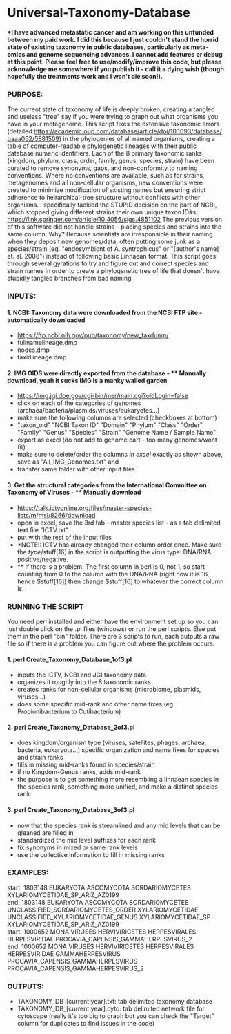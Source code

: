 # Universal-Taxonomy-Database
#### *I have advanced metastatic cancer and am working on this unfunded between my paid work. I did this because I just couldn't stand the horrid state of existing taxonomy in public databases, particularly as meta-omics and genome sequencing advances. I cannot add features or debug at this point. Please feel free to use/modify/improve this code, but please acknowledge me somewhere if you publish it - call it a dying wish (though hopefully the treatments work and I won't die soon!).
### PURPOSE: 
The current state of taxonomy of life is deeply broken, creating a tangled and useless "tree" say if you were trying to graph out what organisms you have in your metagenome. This script fixes the extensive taxonomic errors (detailed:https://academic.oup.com/database/article/doi/10.1093/database/baaa062/5881509) in the phylogenies of all named organisms, creating a table of computer-readable phylogenetic lineages with their public database numeric identifiers. Each of the 8 primary taxonomic ranks (kingdom, phylum, class, order, family, genus, species, strain) have been curated to remove synonyms, gaps, and non-conformity to naming conventions. Where no conventions are available, such as for strains, metagenomes and all non-cellular organisms, new conventions were created to minimize modification of existing names but ensuring strict adherence to heirarchical-tree structure without conflicts with other organisms. I specifically tackled the STUPID decision on the part of NCBI, which stopped giving different strains their own unique taxon ID#s: https://link.springer.com/article/10.4056/sigs.4851102
The previous version of this software did not handle strains - placing species and strains into the same column. Why? Because scientists are irresponsible in their naming when they deposit new genomes/data, often putting some junk as a species/strain (eg. "endosymbiont of A. syntrophicus" or "[author's name] et. al. 2008") instead of following basic Linnaean format. This script goes through several gyrations to try and figure out and correct species and strain names in order to create a phylogenetic tree of life that doesn't have stupidly tangled branches from bad naming.

### INPUTS:
#### 1. NCBI: Taxonomy data were downloaded from the NCBI FTP site - automatically downloaded
 - https://ftp.ncbi.nih.gov/pub/taxonomy/new_taxdump/
 - fullnamelineage.dmp
 - nodes.dmp
 - taxidlineage.dmp
#### 2. IMG OIDS were directly exported from the database - ** Manually download, yeah it sucks IMG is a manky walled garden
 - https://img.jgi.doe.gov/cgi-bin/mer/main.cgi?oldLogin=false
 - click on each of the categories of genomes (archaea/bacteria/plasmids/viruses/eukaryotes...) 
 - make sure the following columns are selected (checkboxes at bottom)
 - "taxon_oid" "NCBI Taxon ID" "Domain" "Phylum" "Class" "Order" "Family" "Genus" "Species" "Strain" "Genome Name / Sample Name"
 - export as excel (do not add to genome cart - too many genomes/wont fit)
 - make sure to delete/order the columns *in excel* exactly as shown above, save as "All_IMG_Genomes.txt" and 
 - transfer same folder with other input files
#### 3. Get the structural categories from the International Committee on Taxonomy of Viruses - ** Manually download
 - https://talk.ictvonline.org/files/master-species-lists/m/msl/8266/download
 - open in excel, save the 3rd tab - master species list - as a tab delimited text file "ICTV.txt" 
 - put with the rest of the input files
 - *NOTE!: ICTV has already changed their column order once. Make sure the $type/$stuff[16] in the script is outputting the virus type: DNA/RNA positive/negative. 
 - ** If there is a problem: The first column in perl is 0, not 1, so start counting from 0 to the column with the DNA/RNA (right now it is 16, hence $stuff[16]) then change $stuff[16] to whatever the correct column is.

### RUNNING THE SCRIPT
You need perl installed and either have the environment set up so you can just double click on the .pl files (windows) or run the perl scripts. Else put them in the perl "bin" folder. There are 3 scripts to run, each outputs a raw file so if there is a problem you can figure out where the problem occurs.
#### 1. perl Create_Taxonomy_Database_1of3.pl
- inputs the ICTV, NCBI and JGI taxonomy data
- organizes it roughly into the 8 taxonomic ranks
- creates ranks for non-cellular organisms (microbiome, plasmids, viruses...)
- does some specific mid-rank and other name fixes (eg Propionibacterium to Cutibacterium)
#### 2. perl Create_Taxonomy_Database_2of3.pl
- does kingdom/organism type (viruses, satellites, phages, archaea, bacteria, eukaryota...) specific organization and name fixes for species and strain ranks
- fills in missing mid-ranks found in species/strain
- if no Kingdom-Genus ranks, adds mid-rank
- the purpose is to get something more resembling a linnaean species in the species rank, something more unified, and make a distinct species rank
#### 3. perl Create_Taxonomy_Database_3of3.pl
- now that the species rank is streamlined and any mid levels that can be gleaned are filled in
- standardized the mid level suffixes for each rank
- fix synonyms in mixed or same rank levels
- use the collective information to fill in missing ranks

### EXAMPLES: 
start: 1803148	EUKARYOTA	ASCOMYCOTA	SORDARIOMYCETES				XYLARIOMYCETIDAE_SP_ARIZ_AZ0199
<br>end: 1803148	EUKARYOTA	ASCOMYCOTA	SORDARIOMYCETES	UNCLASSIFIED_SORDARIOMYCETES_ORDER	XYLARIOMYCETIDAE	UNCLASSIFIED_XYLARIOMYCETIDAE_GENUS	XYLARIOMYCETIDAE_SP	XYLARIOMYCETIDAE_SP_ARIZ_AZ0199
<br>start: 1000652	MONA	VIRUSES	HERVIVIRICETES	HERPESVIRALES	HERPESVIRIDAE		PROCAVIA_CAPENSIS_GAMMAHERPESVIRUS_2
<br>end: 1000652	MONA	VIRUSES	HERVIVIRICETES	HERPESVIRALES	HERPESVIRIDAE	GAMMAHERPESVIRUS	PROCAVIA_CAPENSIS_GAMMAHERPESVIRUS	PROCAVIA_CAPENSIS_GAMMAHERPESVIRUS_2

### OUTPUTS:
 - TAXONOMY_DB_[current year].txt: tab delimited taxonomy database
 - TAXONOMY_DB_[current year].cyto: tab delimited network file for cytoscape (really it's too big to graph but you can check the "Target" column for duplicates to find issues in the code)
